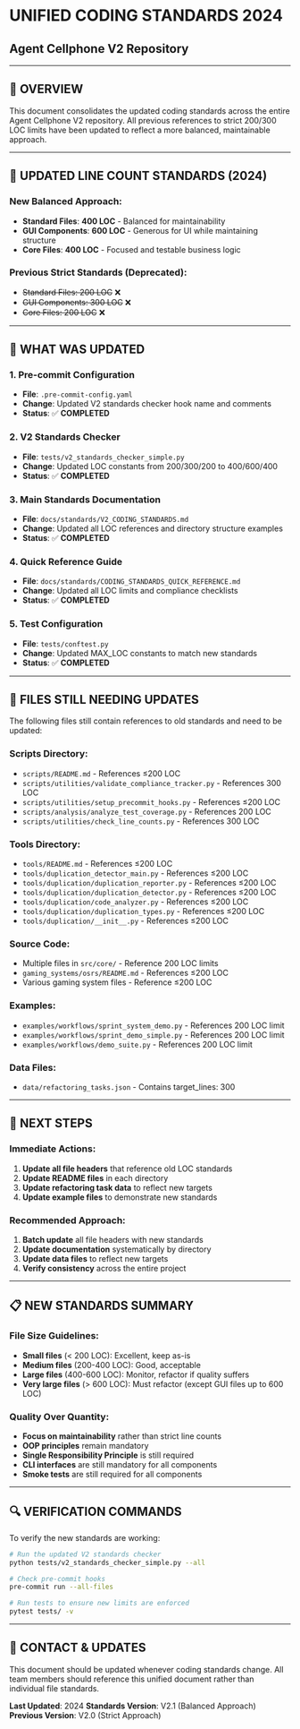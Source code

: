 # UNIFIED CODING STANDARDS 2024
## Agent Cellphone V2 Repository

---

## 🎯 **OVERVIEW**

This document consolidates the updated coding standards across the entire Agent Cellphone V2 repository. All previous references to strict 200/300 LOC limits have been updated to reflect a more balanced, maintainable approach.

---

## 📏 **UPDATED LINE COUNT STANDARDS (2024)**

### **New Balanced Approach:**
- **Standard Files**: **400 LOC** - Balanced for maintainability
- **GUI Components**: **600 LOC** - Generous for UI while maintaining structure  
- **Core Files**: **400 LOC** - Focused and testable business logic

### **Previous Strict Standards (Deprecated):**
- ~~Standard Files: 200 LOC~~ ❌
- ~~GUI Components: 300 LOC~~ ❌  
- ~~Core Files: 200 LOC~~ ❌

---

## 🔄 **WHAT WAS UPDATED**

### **1. Pre-commit Configuration**
- **File**: `.pre-commit-config.yaml`
- **Change**: Updated V2 standards checker hook name and comments
- **Status**: ✅ **COMPLETED**

### **2. V2 Standards Checker**
- **File**: `tests/v2_standards_checker_simple.py`
- **Change**: Updated LOC constants from 200/300/200 to 400/600/400
- **Status**: ✅ **COMPLETED**

### **3. Main Standards Documentation**
- **File**: `docs/standards/V2_CODING_STANDARDS.md`
- **Change**: Updated all LOC references and directory structure examples
- **Status**: ✅ **COMPLETED**

### **4. Quick Reference Guide**
- **File**: `docs/standards/CODING_STANDARDS_QUICK_REFERENCE.md`
- **Change**: Updated all LOC limits and compliance checklists
- **Status**: ✅ **COMPLETED**

### **5. Test Configuration**
- **File**: `tests/conftest.py`
- **Change**: Updated MAX_LOC constants to match new standards
- **Status**: ✅ **COMPLETED**

---

## 🚨 **FILES STILL NEEDING UPDATES**

The following files still contain references to old standards and need to be updated:

### **Scripts Directory:**
- `scripts/README.md` - References ≤200 LOC
- `scripts/utilities/validate_compliance_tracker.py` - References 300 LOC
- `scripts/utilities/setup_precommit_hooks.py` - References ≤200 LOC
- `scripts/analysis/analyze_test_coverage.py` - References 200 LOC
- `scripts/utilities/check_line_counts.py` - References 300 LOC

### **Tools Directory:**
- `tools/README.md` - References ≤200 LOC
- `tools/duplication_detector_main.py` - References ≤200 LOC
- `tools/duplication/duplication_reporter.py` - References ≤200 LOC
- `tools/duplication/duplication_detector.py` - References ≤200 LOC
- `tools/duplication/code_analyzer.py` - References ≤200 LOC
- `tools/duplication/duplication_types.py` - References ≤200 LOC
- `tools/duplication/__init__.py` - References ≤200 LOC

### **Source Code:**
- Multiple files in `src/core/` - Reference 200 LOC limits
- `gaming_systems/osrs/README.md` - References ≤200 LOC
- Various gaming system files - Reference ≤200 LOC

### **Examples:**
- `examples/workflows/sprint_system_demo.py` - References 200 LOC limit
- `examples/workflows/sprint_demo_simple.py` - References 200 LOC limit
- `examples/workflows/demo_suite.py` - References 200 LOC limit

### **Data Files:**
- `data/refactoring_tasks.json` - Contains target_lines: 300

---

## 🎯 **NEXT STEPS**

### **Immediate Actions:**
1. **Update all file headers** that reference old LOC standards
2. **Update README files** in each directory
3. **Update refactoring task data** to reflect new targets
4. **Update example files** to demonstrate new standards

### **Recommended Approach:**
1. **Batch update** all file headers with new standards
2. **Update documentation** systematically by directory
3. **Update data files** to reflect new targets
4. **Verify consistency** across the entire project

---

## 📋 **NEW STANDARDS SUMMARY**

### **File Size Guidelines:**
- **Small files** (< 200 LOC): Excellent, keep as-is
- **Medium files** (200-400 LOC): Good, acceptable
- **Large files** (400-600 LOC): Monitor, refactor if quality suffers
- **Very large files** (> 600 LOC): Must refactor (except GUI files up to 600 LOC)

### **Quality Over Quantity:**
- **Focus on maintainability** rather than strict line counts
- **OOP principles** remain mandatory
- **Single Responsibility Principle** is still required
- **CLI interfaces** are still mandatory for all components
- **Smoke tests** are still required for all components

---

## 🔍 **VERIFICATION COMMANDS**

To verify the new standards are working:

```bash
# Run the updated V2 standards checker
python tests/v2_standards_checker_simple.py --all

# Check pre-commit hooks
pre-commit run --all-files

# Run tests to ensure new limits are enforced
pytest tests/ -v
```

---

## 📝 **CONTACT & UPDATES**

This document should be updated whenever coding standards change. All team members should reference this unified document rather than individual file standards.

**Last Updated**: 2024
**Standards Version**: V2.1 (Balanced Approach)
**Previous Version**: V2.0 (Strict Approach)
